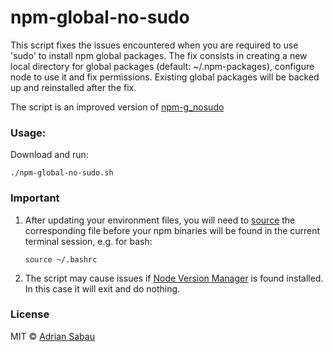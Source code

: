 npm-global-no-sudo
==================

This script fixes the issues encountered when you are required to use 'sudo' to install npm global packages.
The fix consists in creating a new local directory for global packages (default: ~/.npm-packages), configure node to use it and fix permissions.
Existing global packages will be backed up and reinstalled after the fix.

The script is an improved version of [npm-g_nosudo](https://github.com/glenpike/npm-g_nosudo)

### Usage:

Download and run:
```
./npm-global-no-sudo.sh
```

### Important

1. After updating your environment files, you will need to [source](http://ss64.com/bash/source.html) the corresponding file before your npm binaries will be found in the current terminal session, e.g. for bash:
    ```
    source ~/.bashrc
    ```

2. The script may cause issues if [Node Version Manager](https://github.com/creationix/nvm) is found installed. In this case it will exit and do nothing.

### License

MIT © [Adrian Sabau](https://github.com/baxy)